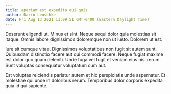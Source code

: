 ```yaml
---
title: aperiam est expedita qui quis
author: Darin Leuschke
date: Fri Aug 13 2021 11:09:51 GMT-0400 (Eastern Daylight Time)
---
```

Deserunt eligendi ut. Minus et sint. Neque sequi dolor quia molestias sit itaque. Omnis labore dignissimos doloremque non ut iusto. Dolorem ut est.

 Iure sit cumque vitae. Dignissimos voluptatibus non fugit sit autem sunt. Quibusdam distinctio facere aut qui commodi facere. Neque fugiat maxime est dolor quo quam deleniti. Unde fuga vel fugit et veniam eius nisi rerum. Sunt voluptas consequatur voluptatum cum aut.

 Est voluptas reiciendis pariatur autem et hic perspiciatis unde aspernatur. Et molestiae qui unde in doloribus rerum. Temporibus dolor corporis expedita quia id qui sapiente.
